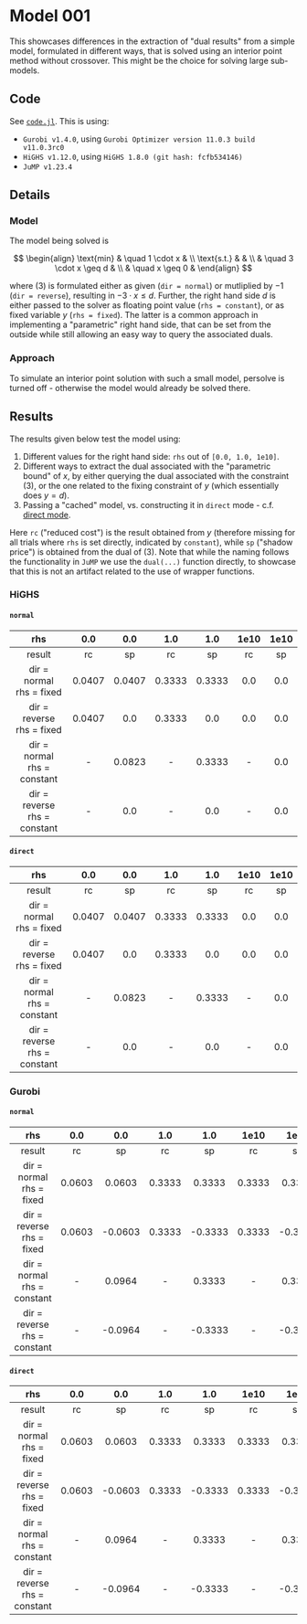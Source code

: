 # Model 001

This showcases differences in the extraction of "dual results" from a simple model, formulated in different ways, that is solved using an interior point method without crossover. This might be the choice for solving large sub-models.

## Code

See [`code.jl`](./code.jl). This is using:

- `Gurobi v1.4.0`, using `Gurobi Optimizer version 11.0.3 build v11.0.3rc0`
- `HiGHS v1.12.0`, using `HiGHS 1.8.0 (git hash: fcfb534146)`
- `JuMP v1.23.4`

## Details

### Model

The model being solved is

$$
\begin{align}
    \text{min} & \quad 1 \cdot x & \\
    \text{s.t.} & & \\
    & \quad 3 \cdot x \geq d & \\
    & \quad x \geq 0 &
\end{align}
$$

where $(3)$ is formulated either as given (`dir = normal`) or mutliplied by $-1$ (`dir = reverse`), resulting in $-3 \cdot x \leq d$. Further, the right hand side $d$ is either passed to the solver as floating point value (`rhs = constant`), or as fixed variable $y$ (`rhs = fixed`). The latter is a common approach in implementing a "parametric" right hand side, that can be set from the outside while still allowing an easy way to query the associated duals.

### Approach

To simulate an interior point solution with such a small model, persolve is turned off - otherwise the model would already be solved there.

## Results

The results given below test the model using:

1. Different values for the right hand side: `rhs` out of `[0.0, 1.0, 1e10]`.
2. Different ways to extract the dual associated with the "parametric bound" of $x$, by either querying the dual associated with the constraint $(3)$, or the one related to the fixing constraint of $y$ (which essentially does $y = d$).
3. Passing a "cached" model, vs. constructing it in `direct` mode - c.f. [direct mode](https://jump.dev/JuMP.jl/stable/manual/models/#Direct-mode).

Here `rc` ("reduced cost") is the result obtained from $y$ (therefore missing for all trials where `rhs` is set directly, indicated by `constant`), while `sp` ("shadow price") is obtained from the dual of $(3)$. Note that while the naming follows the functionality in `JuMP` we use the `dual(...)` function directly, to showcase that this is not an artifact related to the use of wrapper functions.

### HiGHS

#### `normal`

| rhs | 0.0 | 0.0 | 1.0 | 1.0 | 1e10 | 1e10 |
|:---:|:---:|:---:|:---:|:---:|:---:|:---:|
| result | rc | sp | rc | sp | rc | sp |
| dir = normal <br> rhs = fixed | 0.0407 | 0.0407 | 0.3333 | 0.3333 | 0.0 | 0.0 | 
| dir = reverse <br> rhs = fixed | 0.0407 | 0.0 | 0.3333 | 0.0 | 0.0 | 0.0 | 
| dir = normal <br> rhs = constant | - | 0.0823 | - | 0.3333 | - | 0.0 | 
| dir = reverse <br> rhs = constant | - | 0.0 | - | 0.0 | - | 0.0 | 

#### `direct`

| rhs | 0.0 | 0.0 | 1.0 | 1.0 | 1e10 | 1e10 |
|:---:|:---:|:---:|:---:|:---:|:---:|:---:|
| result | rc | sp | rc | sp | rc | sp |
| dir = normal <br> rhs = fixed | 0.0407 | 0.0407 | 0.3333 | 0.3333 | 0.0 | 0.0 | 
| dir = reverse <br> rhs = fixed | 0.0407 | 0.0 | 0.3333 | 0.0 | 0.0 | 0.0 | 
| dir = normal <br> rhs = constant | - | 0.0823 | - | 0.3333 | - | 0.0 | 
| dir = reverse <br> rhs = constant | - | 0.0 | - | 0.0 | - | 0.0 | 

### Gurobi

#### `normal`

| rhs | 0.0 | 0.0 | 1.0 | 1.0 | 1e10 | 1e10 |
|:---:|:---:|:---:|:---:|:---:|:---:|:---:|
| result | rc | sp | rc | sp | rc | sp |
| dir = normal <br> rhs = fixed | 0.0603 | 0.0603 | 0.3333 | 0.3333 | 0.3333 | 0.3333 | 
| dir = reverse <br> rhs = fixed | 0.0603 | -0.0603 | 0.3333 | -0.3333 | 0.3333 | -0.3333 | 
| dir = normal <br> rhs = constant | - | 0.0964 | - | 0.3333 | - | 0.3333 | 
| dir = reverse <br> rhs = constant | - | -0.0964 | - | -0.3333 | - | -0.3333 | 

#### `direct`

| rhs | 0.0 | 0.0 | 1.0 | 1.0 | 1e10 | 1e10 |
|:---:|:---:|:---:|:---:|:---:|:---:|:---:|
| result | rc | sp | rc | sp | rc | sp |
| dir = normal <br> rhs = fixed | 0.0603 | 0.0603 | 0.3333 | 0.3333 | 0.3333 | 0.3333 | 
| dir = reverse <br> rhs = fixed | 0.0603 | -0.0603 | 0.3333 | -0.3333 | 0.3333 | -0.3333 | 
| dir = normal <br> rhs = constant | - | 0.0964 | - | 0.3333 | - | 0.3333 | 
| dir = reverse <br> rhs = constant | - | -0.0964 | - | -0.3333 | - | -0.3333 |
